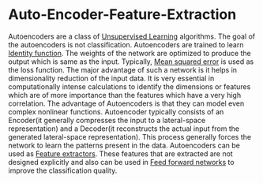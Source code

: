 # Auto-Encoder-Feature-Extraction
Autoencoders are a class of [Unsupervised Learning](https://en.wikipedia.org/wiki/Unsupervised_learning#:~:text=Unsupervised%20learning%20(UL)%20is%20a,tagged%20by%20a%20human%2C%20eg.) algorithms. The goal of the autoencoders is not classification. Autoencoders are trained to learn [Identity function](https://en.wikipedia.org/wiki/Identity_function). The weights of the network are optimized to produce the output which is same as the input. Typically, [Mean squared error](https://en.wikipedia.org/wiki/Mean_squared_error#:~:text=In%20statistics%2C%20the%20mean%20squared,values%20and%20the%20actual%20value.) is used as the loss function. The major advantage of such a network is it helps in dimensionality reduction of the input data. It is very essential in computationally intense calculations to identify the dimensions or features which are of more importance than the features which have a very high correlation. The advantage of Autoencoders is that they can model even complex nonlinear functions. Autoencoder typically consists of an Encoder(it generally compresses the input to a lateral-space representation) and a Decoder(it reconstructs the actual input from the generated lateral-space representation). This process generally forces the network to learn the patterns present in the data. Autoencoders can be used as [Feature extractors](https://deepai.org/machine-learning-glossary-and-terms/feature-extraction#:~:text=Feature%20extraction%20is%20the%20name,describing%20the%20original%20data%20set.). These features that are extracted are not designed explicitly and also can be used in [Feed forward networks](https://en.wikipedia.org/wiki/Feedforward_neural_network) to improve the classification quality.
